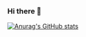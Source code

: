 ### Hi there 👋

<!--
**HyomK/Hyomk** is a ✨ _special_ ✨ repository because its `README.md` (this file) appears on your GitHub profile.
Hello

Here are some ideas to get you started:

- 🔭 I’m currently working on ...
- 🌱 I’m currently learning ...
- 👯 I’m looking to collaborate on ...
- 🤔 I’m looking for help with ...
- 💬 Ask me about ...
- 📫 How to reach me: ...
- 😄 Pronouns: ...
- ⚡ Fun fact: ...
-->
[![Anurag's GitHub stats](https://github-readme-stats.vercel.app/api?HyomK=anuraghazra)](https://github.com/anuraghazra/github-readme-stats)
